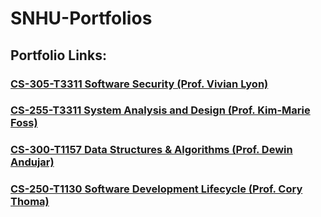 # SNHU-Portfolios

## Portfolio Links:

### [CS-305-T3311 Software Security (Prof. Vivian Lyon)](/CS305)

### [CS-255-T3311 System Analysis and Design (Prof. Kim-Marie Foss)](/CS255)

### [CS-300-T1157 Data Structures & Algorithms (Prof. Dewin Andujar)](/CS300)

### [CS-250-T1130 Software Development Lifecycle (Prof. Cory Thoma)](/CS250)
